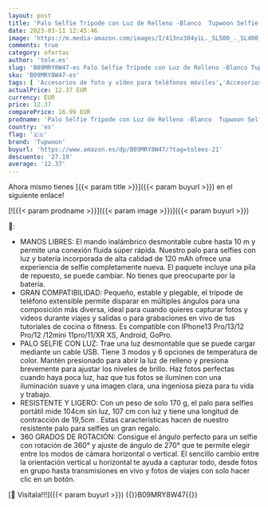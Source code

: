 ```yaml
---
layout: post
title: 'Palo Selfie Trípode con Luz de Relleno -Blanco  Tupwoon Selfie Stick Extensible 104cm con Desmontable Mando y Trípode Movil Compatible con iPhone  Android  Gopro.'
date: 2023-03-11 12:45:46
image: 'https://m.media-amazon.com/images/I/413nx304yiL._SL500_._SL400_.jpg'
comments: true
category: ofertas
author: 'tole.es'
slug: 'B09MRY8W47-es Palo Selfie Trípode con Luz de Relleno -Blanco Tupwoon...'
sku: 'B09MRY8W47-es'
tags: [ 'Accesorios de foto y vídeo para teléfonos móviles','Accesorios para móviles','Comunicación móvil y accesorios','Electrónica','Trípodes para teléfonos móviles','iphone','tupwoon','🇪🇸', ]
actualPrice: 12.37 EUR
currency: EUR
price: 12.37
comparePrice: 16.99 EUR
prodname: 'Palo Selfie Trípode con Luz de Relleno -Blanco  Tupwoon Selfie Stick Extensible 104cm con Desmontable Mando y Trípode Movil Compatible con iPhone  Android  Gopro.'
country: 'es'
flag: '🇪🇸'
brand: 'Tupwoon'
buyurl: 'https://www.amazon.es/dp/B09MRY8W47/?tag=tolees-21'
descuento: '27.19'
average: '12.37'
---
```


Ahora mismo tienes [{{< param title >}}]({{< param buyurl >}}) en el siguiente enlace!

[![{{< param prodname >}}]({{< param image >}})]({{< param buyurl >}})

🔎:

- MANOS LIBRES: El mando inalámbrico desmontable cubre hasta 10 m y permite una conexión fluida súper rápida. Nuestro palo para selfies con luz y batería incorporada de alta calidad de 120 mAh ofrece una experiencia de selfie completamente nueva. El paquete incluye una pila de repuesto, se puede cambiar. No tienes que preocuparte por la batería.
- GRAN COMPATIBILIDAD: Pequeño, estable y plegable, el trípode de teléfono extensible permite disparar en múltiples ángulos para una composición más diversa, ideal para cuando quieres capturar fotos y videos durante viajes y salidas o para grabaciones en vivo de tus tutoriales de cocina o fitness. Es compatible con IPhone13 Pro/13/12 Pro/12 /12mini 11pro/11/XR XS, Android, GoPro.
- PALO SELFIE CON LUZ: Trae una luz desmontable que se puede cargar mediante un cable USB. Tiene 3 modos y 6 opciones de temperatura de color. Mantén presionado para abrir la luz de relleno y presiona brevemente para ajustar los niveles de brillo. Haz fotos perfectas cuando haya poca luz, haz que tus fotos se iluminen con una iluminación suave y una imagen clara, una ingeniosa pieza para tu vida y trabajo.
- RESISTENTE Y LIGERO: Con un peso de solo 170 g, el palo para selfies portátil mide 104cm sin luz, 107 cm con luz y tiene una longitud de contracción de 19,5cm . Estas características hacen de nuestro resistente palo para selfies un gran regalo.
- 360 GRADOS DE ROTACIÓN: Consigue el ángulo perfecto para un selfie con rotación de 360​° y ajuste de ángulo de 270° que te permite elegir entre los modos de cámara horizontal o vertical. El sencillo cambio entre la orientación vertical u horizontal te ayuda a capturar todo, desde fotos en grupo hasta transmisiones en vivo y fotos de viajes con solo hacer clic en un botón.

[🛒 Visítala!!!]({{< param buyurl >}})
{{<world>}}B09MRY8W47{{</world>}}
